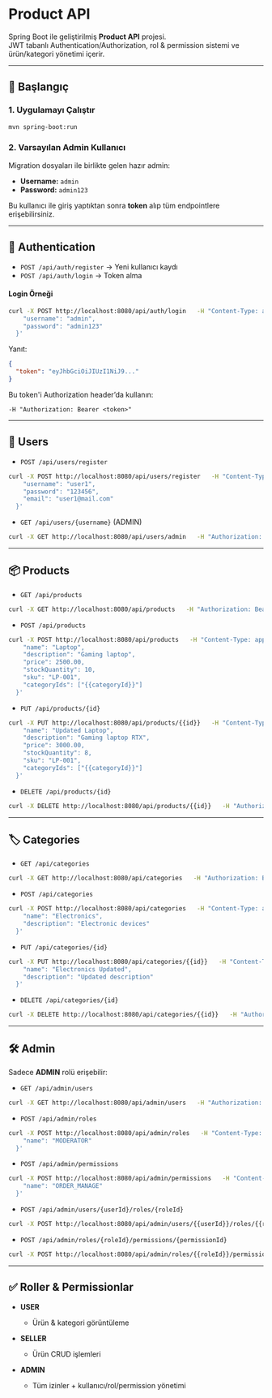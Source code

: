 # Product API

Spring Boot ile geliştirilmiş **Product API** projesi.  
JWT tabanlı Authentication/Authorization, rol & permission sistemi ve ürün/kategori yönetimi içerir.

---

## 🚀 Başlangıç

### 1. Uygulamayı Çalıştır
```bash
mvn spring-boot:run
```

### 2. Varsayılan Admin Kullanıcı
Migration dosyaları ile birlikte gelen hazır admin:

- **Username:** `admin`  
- **Password:** `admin123`  

Bu kullanıcı ile giriş yaptıktan sonra **token** alıp tüm endpointlere erişebilirsiniz.

---

## 🔑 Authentication

- `POST /api/auth/register` → Yeni kullanıcı kaydı
- `POST /api/auth/login` → Token alma

#### Login Örneği
```bash
curl -X POST http://localhost:8080/api/auth/login   -H "Content-Type: application/json"   -d '{
    "username": "admin",
    "password": "admin123"
  }'
```

Yanıt:
```json
{
  "token": "eyJhbGciOiJIUzI1NiJ9..."
}
```

Bu token'i Authorization header’da kullanın:
```
-H "Authorization: Bearer <token>"
```

---

## 👤 Users

- `POST /api/users/register`
```bash
curl -X POST http://localhost:8080/api/users/register   -H "Content-Type: application/json"   -d '{
    "username": "user1",
    "password": "123456",
    "email": "user1@mail.com"
  }'
```

- `GET /api/users/{username}` (ADMIN)
```bash
curl -X GET http://localhost:8080/api/users/admin   -H "Authorization: Bearer <token>"
```

---

## 📦 Products

- `GET /api/products`
```bash
curl -X GET http://localhost:8080/api/products   -H "Authorization: Bearer <token>"
```

- `POST /api/products`
```bash
curl -X POST http://localhost:8080/api/products   -H "Content-Type: application/json"   -H "Authorization: Bearer <token>"   -d '{
    "name": "Laptop",
    "description": "Gaming laptop",
    "price": 2500.00,
    "stockQuantity": 10,
    "sku": "LP-001",
    "categoryIds": ["{{categoryId}}"]
  }'
```

- `PUT /api/products/{id}`
```bash
curl -X PUT http://localhost:8080/api/products/{{id}}   -H "Content-Type: application/json"   -H "Authorization: Bearer <token>"   -d '{
    "name": "Updated Laptop",
    "description": "Gaming laptop RTX",
    "price": 3000.00,
    "stockQuantity": 8,
    "sku": "LP-001",
    "categoryIds": ["{{categoryId}}"]
  }'
```

- `DELETE /api/products/{id}`
```bash
curl -X DELETE http://localhost:8080/api/products/{{id}}   -H "Authorization: Bearer <token>"
```

---

## 🏷️ Categories

- `GET /api/categories`
```bash
curl -X GET http://localhost:8080/api/categories   -H "Authorization: Bearer <token>"
```

- `POST /api/categories`
```bash
curl -X POST http://localhost:8080/api/categories   -H "Content-Type: application/json"   -H "Authorization: Bearer <token>"   -d '{
    "name": "Electronics",
    "description": "Electronic devices"
  }'
```

- `PUT /api/categories/{id}`
```bash
curl -X PUT http://localhost:8080/api/categories/{{id}}   -H "Content-Type: application/json"   -H "Authorization: Bearer <token>"   -d '{
    "name": "Electronics Updated",
    "description": "Updated description"
  }'
```

- `DELETE /api/categories/{id}`
```bash
curl -X DELETE http://localhost:8080/api/categories/{{id}}   -H "Authorization: Bearer <token>"
```

---

## 🛠️ Admin

Sadece **ADMIN** rolü erişebilir:

- `GET /api/admin/users`
```bash
curl -X GET http://localhost:8080/api/admin/users   -H "Authorization: Bearer <token>"
```

- `POST /api/admin/roles`
```bash
curl -X POST http://localhost:8080/api/admin/roles   -H "Content-Type: application/json"   -H "Authorization: Bearer <token>"   -d '{
    "name": "MODERATOR"
  }'
```

- `POST /api/admin/permissions`
```bash
curl -X POST http://localhost:8080/api/admin/permissions   -H "Content-Type: application/json"   -H "Authorization: Bearer <token>"   -d '{
    "name": "ORDER_MANAGE"
  }'
```

- `POST /api/admin/users/{userId}/roles/{roleId}`
```bash
curl -X POST http://localhost:8080/api/admin/users/{{userId}}/roles/{{roleId}}   -H "Authorization: Bearer <token>"
```

- `POST /api/admin/roles/{roleId}/permissions/{permissionId}`
```bash
curl -X POST http://localhost:8080/api/admin/roles/{{roleId}}/permissions/{{permissionId}}   -H "Authorization: Bearer <token>"
```

---

## ✅ Roller & Permissionlar

- **USER**
  - Ürün & kategori görüntüleme

- **SELLER**
  - Ürün CRUD işlemleri

- **ADMIN**
  - Tüm izinler + kullanıcı/rol/permission yönetimi
